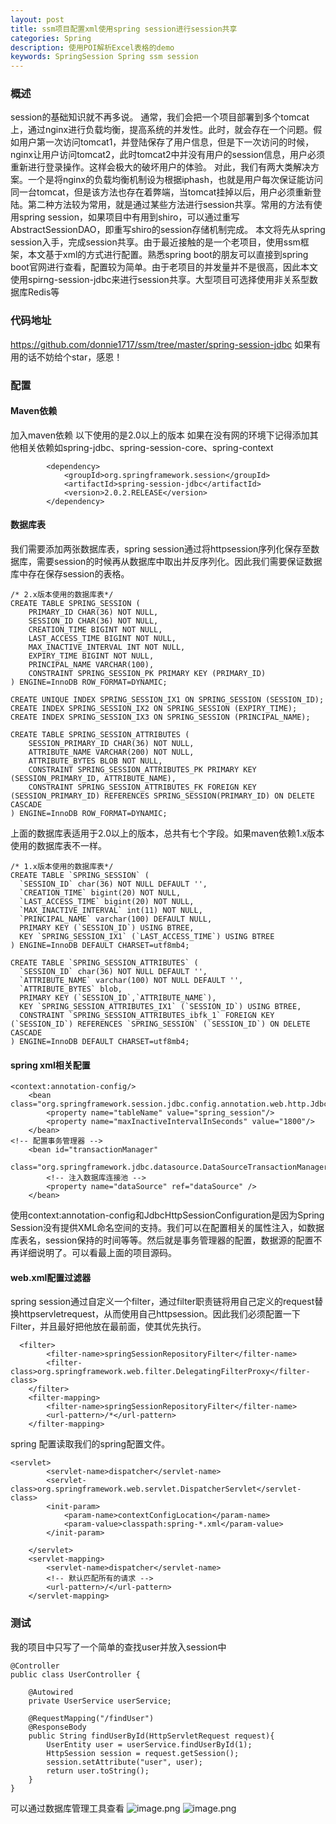 ```yaml
---
layout: post
title: ssm项目配置xml使用spring session进行session共享
categories: Spring
description: 使用POI解析Excel表格的demo
keywords: SpringSession Spring ssm session
---
```


### 概述
session的基础知识就不再多说。
通常，我们会把一个项目部署到多个tomcat上，通过nginx进行负载均衡，提高系统的并发性。此时，就会存在一个问题。假如用户第一次访问tomcat1，并登陆保存了用户信息，但是下一次访问的时候，nginx让用户访问tomcat2，此时tomcat2中并没有用户的session信息，用户必须重新进行登录操作。这样会极大的破坏用户的体验。
对此，我们有两大类解决方案。一个是将nginx的负载均衡机制设为根据iphash，也就是用户每次保证能访问同一台tomcat，但是该方法也存在着弊端，当tomcat挂掉以后，用户必须重新登陆。第二种方法较为常用，就是通过某些方法进行session共享。常用的方法有使用spring session，如果项目中有用到shiro，可以通过重写AbstractSessionDAO，即重写shiro的session存储机制完成。
本文将先从spring session入手，完成session共享。由于最近接触的是一个老项目，使用ssm框架，本文基于xml的方式进行配置。熟悉spring boot的朋友可以直接到spring boot官网进行查看，配置较为简单。由于老项目的并发量并不是很高，因此本文使用spirng-session-jdbc来进行session共享。大型项目可选择使用非关系型数据库Redis等

### 代码地址
https://github.com/donnie1717/ssm/tree/master/spring-session-jdbc
如果有用的话不妨给个star，感恩！

### 配置
#### Maven依赖
加入maven依赖  以下使用的是2.0以上的版本 如果在没有网的环境下记得添加其他相关依赖如spring-jdbc、spring-session-core、spring-context
```
        <dependency>
            <groupId>org.springframework.session</groupId>
            <artifactId>spring-session-jdbc</artifactId>
            <version>2.0.2.RELEASE</version>
        </dependency>
```
#### 数据库表
我们需要添加两张数据库表，spring session通过将httpsession序列化保存至数据库，需要session的时候再从数据库中取出并反序列化。因此我们需要保证数据库中存在保存session的表格。
```
/* 2.x版本使用的数据库表*/
CREATE TABLE SPRING_SESSION (
	PRIMARY_ID CHAR(36) NOT NULL,
	SESSION_ID CHAR(36) NOT NULL,
	CREATION_TIME BIGINT NOT NULL,
	LAST_ACCESS_TIME BIGINT NOT NULL,
	MAX_INACTIVE_INTERVAL INT NOT NULL,
	EXPIRY_TIME BIGINT NOT NULL,
	PRINCIPAL_NAME VARCHAR(100),
	CONSTRAINT SPRING_SESSION_PK PRIMARY KEY (PRIMARY_ID)
) ENGINE=InnoDB ROW_FORMAT=DYNAMIC;
 
CREATE UNIQUE INDEX SPRING_SESSION_IX1 ON SPRING_SESSION (SESSION_ID);
CREATE INDEX SPRING_SESSION_IX2 ON SPRING_SESSION (EXPIRY_TIME);
CREATE INDEX SPRING_SESSION_IX3 ON SPRING_SESSION (PRINCIPAL_NAME);
 
CREATE TABLE SPRING_SESSION_ATTRIBUTES (
	SESSION_PRIMARY_ID CHAR(36) NOT NULL,
	ATTRIBUTE_NAME VARCHAR(200) NOT NULL,
	ATTRIBUTE_BYTES BLOB NOT NULL,
	CONSTRAINT SPRING_SESSION_ATTRIBUTES_PK PRIMARY KEY (SESSION_PRIMARY_ID, ATTRIBUTE_NAME),
	CONSTRAINT SPRING_SESSION_ATTRIBUTES_FK FOREIGN KEY (SESSION_PRIMARY_ID) REFERENCES SPRING_SESSION(PRIMARY_ID) ON DELETE CASCADE
) ENGINE=InnoDB ROW_FORMAT=DYNAMIC;
```
上面的数据库表适用于2.0以上的版本，总共有七个字段。如果maven依赖1.x版本使用的数据库表不一样。
```
/* 1.x版本使用的数据库表*/
CREATE TABLE `SPRING_SESSION` (
  `SESSION_ID` char(36) NOT NULL DEFAULT '',
  `CREATION_TIME` bigint(20) NOT NULL,
  `LAST_ACCESS_TIME` bigint(20) NOT NULL,
  `MAX_INACTIVE_INTERVAL` int(11) NOT NULL,
  `PRINCIPAL_NAME` varchar(100) DEFAULT NULL,
  PRIMARY KEY (`SESSION_ID`) USING BTREE,
  KEY `SPRING_SESSION_IX1` (`LAST_ACCESS_TIME`) USING BTREE
) ENGINE=InnoDB DEFAULT CHARSET=utf8mb4;

CREATE TABLE `SPRING_SESSION_ATTRIBUTES` (
  `SESSION_ID` char(36) NOT NULL DEFAULT '',
  `ATTRIBUTE_NAME` varchar(100) NOT NULL DEFAULT '',
  `ATTRIBUTE_BYTES` blob,
  PRIMARY KEY (`SESSION_ID`,`ATTRIBUTE_NAME`),
  KEY `SPRING_SESSION_ATTRIBUTES_IX1` (`SESSION_ID`) USING BTREE,
  CONSTRAINT `SPRING_SESSION_ATTRIBUTES_ibfk_1` FOREIGN KEY (`SESSION_ID`) REFERENCES `SPRING_SESSION` (`SESSION_ID`) ON DELETE CASCADE
) ENGINE=InnoDB DEFAULT CHARSET=utf8mb4;
```

#### spring xml相关配置
```
<context:annotation-config/>
    <bean class="org.springframework.session.jdbc.config.annotation.web.http.JdbcHttpSessionConfiguration">
        <property name="tableName" value="spring_session"/>
        <property name="maxInactiveIntervalInSeconds" value="1800"/>
    </bean>
<!-- 配置事务管理器 -->
    <bean id="transactionManager"
     class="org.springframework.jdbc.datasource.DataSourceTransactionManager">
        <!-- 注入数据库连接池 -->
        <property name="dataSource" ref="dataSource" />
    </bean>
```
使用context:annotation-config和JdbcHttpSessionConfiguration是因为Spring Session没有提供XML命名空间的支持。我们可以在配置相关的属性注入，如数据库表名，session保持的时间等等。然后就是事务管理器的配置，数据源的配置不再详细说明了。可以看最上面的项目源码。
#### web.xml配置过滤器
spring session通过自定义一个filter，通过filter职责链将用自己定义的request替换httpservletrequest，从而使用自己httpsession。因此我们必须配置一下Filter，并且最好把他放在最前面，使其优先执行。
```
  <filter>
        <filter-name>springSessionRepositoryFilter</filter-name>
        <filter-class>org.springframework.web.filter.DelegatingFilterProxy</filter-class>
    </filter>
    <filter-mapping>
        <filter-name>springSessionRepositoryFilter</filter-name>
        <url-pattern>/*</url-pattern>
    </filter-mapping>

```
spring 配置读取我们的spring配置文件。
```
<servlet>
        <servlet-name>dispatcher</servlet-name>
        <servlet-class>org.springframework.web.servlet.DispatcherServlet</servlet-class>
        <init-param>
            <param-name>contextConfigLocation</param-name>
            <param-value>classpath:spring-*.xml</param-value>
        </init-param>

    </servlet>
    <servlet-mapping>
        <servlet-name>dispatcher</servlet-name>
        <!-- 默认匹配所有的请求 -->
        <url-pattern>/</url-pattern>
    </servlet-mapping>
```
### 测试
我的项目中只写了一个简单的查找user并放入session中
```
@Controller
public class UserController {

    @Autowired
    private UserService userService;

    @RequestMapping("/findUser")
    @ResponseBody
    public String findUserById(HttpServletRequest request){
        UserEntity user = userService.findUserById(1);
        HttpSession session = request.getSession();
        session.setAttribute("user", user);
        return user.toString();
    }
}
```
可以通过数据库管理工具查看
![image.png](https://upload-images.jianshu.io/upload_images/14607771-261b47675b8a558e.png?imageMogr2/auto-orient/strip%7CimageView2/2/w/1240)
![image.png](https://upload-images.jianshu.io/upload_images/14607771-e4f6ee478161a814.png?imageMogr2/auto-orient/strip%7CimageView2/2/w/1240)
